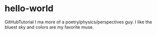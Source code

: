 # hello-world
GitHubTutorial
I ma more of a poetry/physics/perspectives guy.
I like the bluest sky and colors are my favorite muse.
